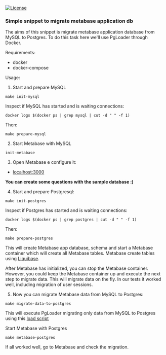 [![License](https://img.shields.io/badge/License-Apache%202.0-blue.svg)](https://opensource.org/licenses/Apache-2.0)

### Simple snippet to migrate metabase application db

The aims of this snippet is migrate metabase application database from MySQL to Postgres. To do this task here we'll use PgLoader through Docker.

Requirements:
- docker
- docker-compose

Usage:

1. Start and prepare MySQL

```shell
make init-mysql
``` 

Inspect if MySQL has started and is waiting connections:

```shell
docker logs $(docker ps | grep mysql | cut -d " " -f 1)
``` 

Then:

```shell
make prepare-mysql
```

2. Start Metabase with MySQL

```shell
init-metabase
``` 

3. Open Metabase e configure it:

 - [localhost:3000](http://localhost:3000)

**You can create some questions with the sample database :)** 

4. Start and prepare Postgresql:

```shell
make init-postgres
``` 

Inspect if Postgres has started and is waiting connections:
```shell
docker logs $(docker ps | grep postgres | cut -d " " -f 1)
``` 

Then:

```shell
make prepare-postgres
``` 
This will create Metabase app database, schema and start a Metabase container which will create all Metabase tables. Metabase create tables using [Liquibase](https://www.liquibase.org/get-started/how-liquibase-works). 

After Metabase has initialized, you can stop the Metabase container. However, you could keep the Metabase container up and execute the next step to migrate data. This will migrate data on the fly. In our tests it worked well, including migration of user sessions.

5. Now you can migrate Metabase data from MySQL to Postgres:

```shell
make migrate-data-to-postgres
```
This will execute PgLoader migrating only data from MySQL to Postgres using this [load script](https://github.com/amommendes/metabase-migration/blob/master/scripts/sql/migrator.load)

Start Metabase with Postgres

```shell
make metabase-postgres
```

If all worked well, go to Metabase and check the migration.
